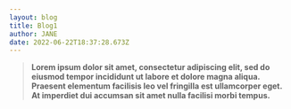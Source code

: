 ```yaml
---
layout: blog
title: Blog1
author: JANE
date: 2022-06-22T18:37:28.673Z
---
```

<!--StartFragment-->

> **Lorem ipsum dolor sit amet, consectetur adipiscing elit, sed do eiusmod tempor incididunt ut labore et dolore magna aliqua. Praesent elementum facilisis leo vel fringilla est ullamcorper eget. At imperdiet dui accumsan sit amet nulla facilisi morbi tempus.**

<!--EndFragment-->